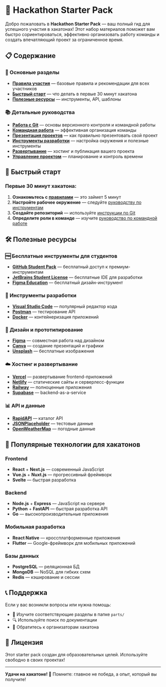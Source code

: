 # 🚀 Hackathon Starter Pack

Добро пожаловать в **Hackathon Starter Pack** — ваш полный гид для успешного участия в хакатонах! Этот набор материалов поможет вам быстро сориентироваться, эффективно организовать работу команды и создать впечатляющий проект за ограниченное время.

## 📋 Содержание

### 🎯 Основные разделы
- [**Правила участия**](RULES.md) — базовые правила и рекомендации для всех участников
- [**Быстрый старт**](#быстрый-старт) — что делать в первые 30 минут хакатона
- [**Полезные ресурсы**](#полезные-ресурсы) — инструменты, API, шаблоны

### 📚 Детальные руководства
- [**Работа с Git**](parts/git_basics.md) — основы версионного контроля и командной работы
- [**Командная работа**](parts/teamwork_guide.md) — эффективная организация команды
- [**Презентация проектов**](parts/pitching_tips.md) — как правильно презентовать свой проект
- [**Инструменты разработки**](parts/development_tools.md) — настройка окружения и полезные инструменты
- [**Развертывание**](parts/deployment_guide.md) — хостинг и публикация вашего проекта
- [**Управление проектом**](parts/project_management.md) — планирование и контроль времени

## 🚀 Быстрый старт

### Первые 30 минут хакатона:
1. **Ознакомьтесь с [правилами](RULES.md)** — это займет 5 минут
2. **Настройте рабочее окружение** — следуйте [руководству по инструментам](parts/development_tools.md)
3. **Создайте репозиторий** — используйте [инструкции по Git](parts/git_basics.md)
4. **Определите роли в команде** — изучите [руководство по командной работе](parts/teamwork_guide.md)

## 🛠 Полезные ресурсы

### 🆓 Бесплатные инструменты для студентов
- [**GitHub Student Pack**](https://education.github.com/pack) — бесплатный доступ к премиум-инструментам
- [**JetBrains Student License**](https://www.jetbrains.com/student/) — бесплатные IDE для разработки
- [**Figma Education**](https://www.figma.com/education/) — бесплатный дизайн-инструмент

### 🔧 Инструменты разработки
- [**Visual Studio Code**](https://code.visualstudio.com/) — популярный редактор кода
- [**Postman**](https://www.postman.com/) — тестирование API
- [**Docker**](https://www.docker.com/) — контейнеризация приложений

### 🎨 Дизайн и прототипирование
- [**Figma**](https://www.figma.com/) — совместная работа над дизайном
- [**Canva**](https://www.canva.com/) — создание презентаций и графики
- [**Unsplash**](https://unsplash.com/) — бесплатные изображения

### ☁️ Хостинг и развертывание
- [**Vercel**](https://vercel.com/) — развертывание frontend-приложений
- [**Netlify**](https://www.netlify.com/) — статические сайты и серверлесс-функции
- [**Railway**](https://railway.app/) — полноценные приложения
- [**Supabase**](https://supabase.com/) — backend-as-a-service

### 📊 API и данные
- [**RapidAPI**](https://rapidapi.com/) — каталог API
- [**JSONPlaceholder**](https://jsonplaceholder.typicode.com/) — тестовые данные
- [**OpenWeatherMap**](https://openweathermap.org/api) — погодные данные

## 🎯 Популярные технологии для хакатонов

### Frontend
- **React** + **Next.js** — современный JavaScript
- **Vue.js** + **Nuxt.js** — прогрессивный фреймворк
- **Svelte** — быстрая разработка

### Backend
- **Node.js** + **Express** — JavaScript на сервере
- **Python** + **FastAPI** — быстрая разработка API
- **Go** — высокопроизводительные приложения

### Мобильная разработка
- **React Native** — кроссплатформенные приложения
- **Flutter** — Google-фреймворк для мобильных приложений

### Базы данных
- **PostgreSQL** — реляционная БД
- **MongoDB** — NoSQL для гибких схем
- **Redis** — кэширование и сессии

## 📞 Поддержка

Если у вас возникли вопросы или нужна помощь:
- 📖 Изучите соответствующие разделы в папке `parts/`
- 🔍 Используйте поиск по документации
- 💬 Обратитесь к организаторам хакатона

## 📝 Лицензия

Этот starter pack создан для образовательных целей. Используйте свободно в своих проектах!

---

**Удачи на хакатоне! 🎉** Помните: главное не победа, а опыт, который вы получите!
